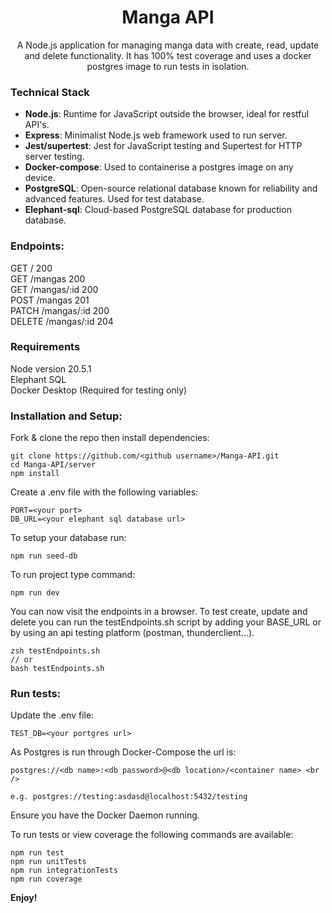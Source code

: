 <h1 align="center">
    Manga API
</h1>

<p align="center">
    A Node.js application for managing manga data with create, read, update and delete functionality. It has 100% test coverage and uses a docker postgres image to run tests in isolation.
</p>

### Technical Stack

- **Node.js**: Runtime for JavaScript outside the browser, ideal for restful API's.
- **Express**: Minimalist Node.js web framework used to run server.
- **Jest/supertest**: Jest for JavaScript testing and Supertest for HTTP server testing.
- **Docker-compose**: Used to containerise a postgres image on any device.
- **PostgreSQL**: Open-source relational database known for reliability and advanced features. Used for test database.
- **Elephant-sql**: Cloud-based PostgreSQL database for production database.

### Endpoints:

GET / 200 <br />
GET /mangas 200 <br />
GET /mangas/:id 200 <br />
POST /mangas 201 <br />
PATCH /mangas/:id 200 <br />
DELETE /mangas/:id 204

### Requirements

Node version 20.5.1 <br />
Elephant SQL <br />
Docker Desktop (Required for testing only)

### Installation and Setup:

Fork & clone the repo then install dependencies:

```
git clone https://github.com/<github username>/Manga-API.git
cd Manga-API/server
npm install
```

Create a .env file with the following variables:

```
PORT=<your port>
DB_URL=<your elephant sql database url>
```

To setup your database run:

```
npm run seed-db
```

To run project type command:

```
npm run dev
```

You can now visit the endpoints in a browser. To test create, update and delete you can run the testEndpoints.sh script by adding your BASE_URL or by using an api testing platform (postman, thunderclient...).

```
zsh testEndpoints.sh
// or
bash testEndpoints.sh
```

### Run tests:

Update the .env file:

```
TEST_DB=<your portgres url>
```

As Postgres is run through Docker-Compose the url is: <br />

```
postgres://<db name>:<db password>@<db location>/<container name> <br />

e.g. postgres://testing:asdasd@localhost:5432/testing
```

Ensure you have the Docker Daemon running.

To run tests or view coverage the following commands are available:

```
npm run test
npm run unitTests
npm run integrationTests
npm run coverage
```

**Enjoy!**
